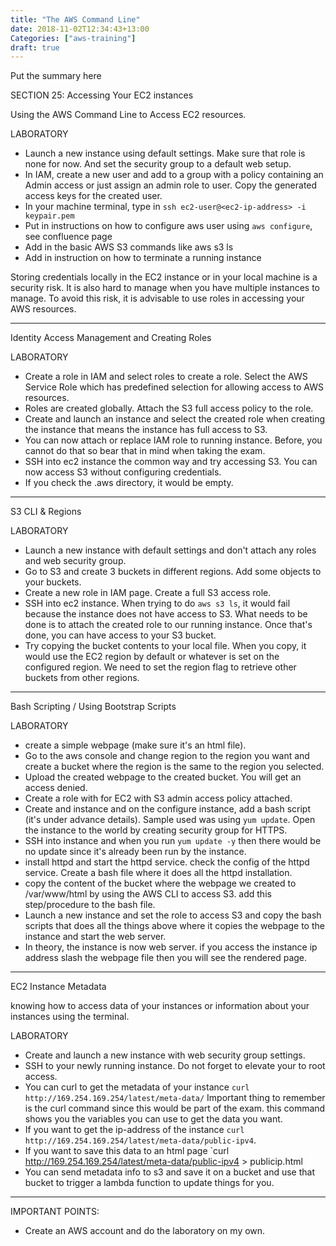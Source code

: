 ```yaml
---
title: "The AWS Command Line"
date: 2018-11-02T12:34:43+13:00
Categories: ["aws-training"]
draft: true
---
```

Put the summary here
<!--more-->

SECTION 25: Accessing Your EC2 instances

Using the AWS Command Line to Access EC2 resources.

LABORATORY
* Launch a new instance using default settings. Make sure that role is none for now. And set the security group to a default web setup.
* In IAM, create a new user and add to a group with a policy containing an Admin access or just assign an admin role to user. Copy the generated access keys for the created user.
* In your machine terminal, type in `ssh ec2-user@<ec2-ip-address> -i keypair.pem`
* Put in instructions on how to configure aws user using `aws configure`, see confluence page
* Add in the basic AWS S3 commands like aws s3 ls
* Add in instruction on how to terminate a running instance

Storing credentials locally in the EC2 instance or in your local machine is a security risk. It is also hard to manage when you have multiple instances to manage. To avoid this risk, it is advisable to use roles in accessing your AWS resources.

----

Identity Access Management and Creating Roles

LABORATORY
* Create a role in IAM and select roles to create a role. Select the AWS Service Role which has predefined selection for allowing access to AWS resources.
* Roles are created globally. Attach the S3 full access policy to the role.
* Create and launch an instance and select the created role when creating the instance that means the instance has full access to S3.
* You can now attach or replace IAM role to running instance. Before, you cannot do that so bear that in mind when taking the exam.
* SSH into ec2 instance the common way and try accessing S3. You can now access S3 without configuring credentials.
* If you check the .aws directory, it would be empty.

----

S3 CLI & Regions

LABORATORY
* Launch a new instance with default settings and don't attach any roles and web security group.
* Go to S3 and create 3 buckets in different regions. Add some objects to your buckets.
* Create a new role in IAM page. Create a full S3 access role.
* SSH into ec2 instance. When trying to do `aws s3 ls`, it would fail because the instance does not have access to S3. What needs to be done is to attach the created role to our running instance. Once that's done, you can have access to your S3 bucket.
* Try copying the bucket contents to your local file. When you copy, it would use the EC2 region by default or whatever is set on the configured region. We need to set the region flag to retrieve other buckets from other regions.

----

Bash Scripting / Using Bootstrap Scripts

LABORATORY
* create a simple webpage (make sure it's an html file).
* Go to the aws console and change region to the region you want and create a bucket where the region is the same to the region you selected.
* Upload the created webpage to the created bucket. You will get an access denied.
* Create a role with for EC2 with S3 admin access policy attached.
* Create and instance and on the configure instance, add a bash script (it's under advance details). Sample used was using `yum update`. Open the instance to the world by creating security group for HTTPS.
* SSH into instance and when you run `yum update -y` then there would be no update since it's already been run by the instance.
* install httpd and start the httpd service. check the config of the httpd service. Create a bash file where it does all the httpd installation.
* copy the content of the bucket where the webpage we created to /var/www/html by using the AWS CLI to access S3. add this step/procedure to the bash file.
* Launch a new instance and set the role to access S3 and copy the bash scripts that does all the things above where it copies the webpage to the instance and start the web server.
* In theory, the instance is now web server. if you access the instance ip address slash the webpage file then you will see the rendered page.

----

EC2 Instance Metadata

knowing how to access data of your instances or information about your instances using the terminal.

LABORATORY
* Create and launch a new instance with web security group settings.
* SSH to your newly running instance. Do not forget to elevate your to root access.
* You can curl to get the metadata of your instance `curl http://169.254.169.254/latest/meta-data/` Important thing to remember is the curl command since this would be part of the exam. this command shows you the variables you can use to get the data you want.
* If you want to get the ip-address of the instance `curl http://169.254.169.254/latest/meta-data/public-ipv4`.
* If you want to save this data to an html page `curl http://169.254.169.254/latest/meta-data/public-ipv4 > publicip.html
* You can send metadata info to s3 and save it on a bucket and use that bucket to trigger a lambda function to update things for you.

----

IMPORTANT POINTS:
- Create an AWS account and do the laboratory on my own.
